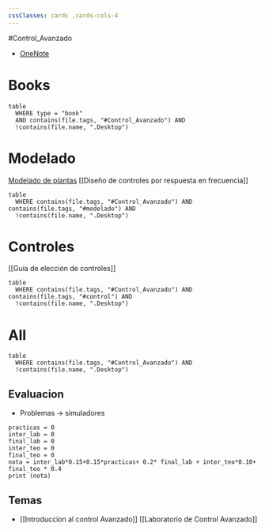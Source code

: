 ```yaml
---
cssClasses: cards ,cards-cols-4
---
```

#Control_Avanzado 
- [OneNote](https://upcomillas-my.sharepoint.com/:o:/r/personal/zamora_comillas_edu/_layouts/15/guestaccess.aspx?guestaccesstoken=w7P2mmBoYLomNQPRHAEA8KQYLBZcYl9Iu2UAppszEEk%3D&folderid=086888c26268c4a2eb48454bd45ded153)

# Books
```dataview
table
  WHERE type = "book"
  AND contains(file.tags, "#Control_Avanzado") AND
  !contains(file.name, ".Desktop") 
  ```
# Modelado

[Modelado de plantas](Modelado%20de%20plantas.md)
[[Diseño de controles por respuesta en frecuencia]]
```dataview
table  
  WHERE contains(file.tags, "#Control_Avanzado") AND contains(file.tags, "#modelado") AND
  !contains(file.name, ".Desktop") 
  ```
# Controles
[[Guia de elección de controles]]
```dataview
table  
  WHERE contains(file.tags, "#Control_Avanzado") AND contains(file.tags, "#control") AND
  !contains(file.name, ".Desktop") 
  ```
# All
```dataview
table  
  WHERE contains(file.tags, "#Control_Avanzado") AND
  !contains(file.name, ".Desktop") 
  ```

## Evaluacion
- Problemas -> simuladores
```run-python
practicas = 0
inter_lab = 0 
final_lab = 0
inter_teo = 0
final_teo = 0
nota = inter_lab*0.15+0.15*practicas+ 0.2* final_lab + inter_teo*0.10+ final_teo * 0.4
print (nota)
```

## Temas
- [[Introduccion al  control Avanzado]]
   [[Laboratorio de Control Avanzado]]

